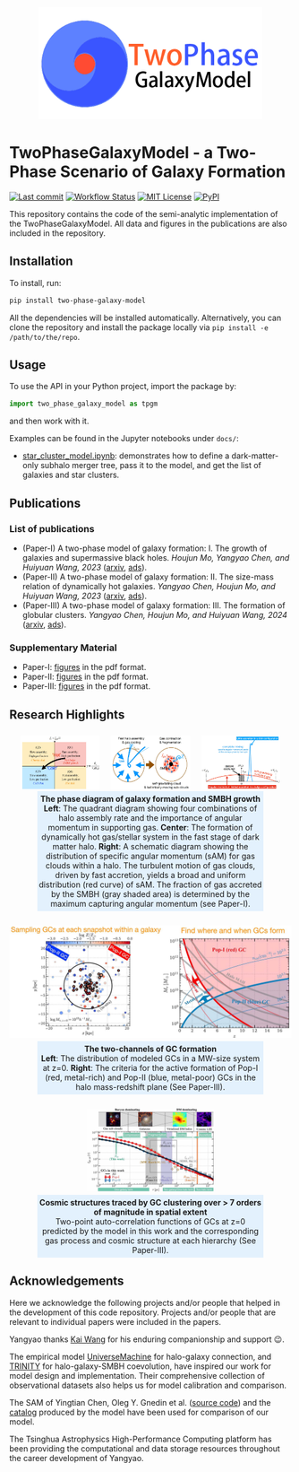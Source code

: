 <div align="center">
  <img width="400px" src="https://raw.githubusercontent.com/ChenYangyao/two-phase-galaxy-model/master/site-info/logo-small.png"/>
</div>

# TwoPhaseGalaxyModel - a Two-Phase Scenario of Galaxy Formation

[![Last commit](https://img.shields.io/github/last-commit/ChenYangyao/two-phase-galaxy-model/master)](https://github.com/ChenYangyao/two-phase-galaxy-model/commits/master)
[![Workflow Status](https://img.shields.io/github/actions/workflow/status/ChenYangyao/two-phase-galaxy-model/run-test.yml)](https://github.com/ChenYangyao/two-phase-galaxy-model/actions/workflows/run-test.yml)
[![MIT License](https://img.shields.io/badge/License-MIT-blue)](https://github.com/ChenYangyao/two-phase-galaxy-model/blob/master/LICENSE)
[![PyPI](https://img.shields.io/pypi/v/two-phase-galaxy-model)](https://pypi.org/project/two-phase-galaxy-model/)


This repository contains the code of the semi-analytic implementation of the TwoPhaseGalaxyModel. All data and figures in the publications are also included in the repository.

## Installation

To install, run:
```bash
pip install two-phase-galaxy-model
```
All the dependencies will be installed automatically. Alternatively, you can clone the repository and install the package locally via `pip install -e /path/to/the/repo`.

## Usage 

To use the API in your Python project, import the package by:
```python
import two_phase_galaxy_model as tpgm
```
and then work with it.

Examples can be found in the Jupyter notebooks under `docs/`:
- [star_cluster_model.ipynb](docs/star_cluster_model.ipynb): demonstrates how to define a dark-matter-only subhalo merger tree, pass it to the model, and get the list of galaxies and star clusters.

## Publications

### List of publications

- (Paper-I) A two-phase model of galaxy formation: I. The growth of galaxies and supermassive black holes. *Houjun Mo, Yangyao Chen, and Huiyuan Wang, 2023* ([arxiv](https://arxiv.org/abs/2311.05030), [ads](https://ui.adsabs.harvard.edu/abs/arXiv:2311.05030)).
- (Paper-II) A two-phase model of galaxy formation: II. The size-mass relation of dynamically hot galaxies.
*Yangyao Chen, Houjun Mo, and Huiyuan Wang, 2023* ([arxiv](https://arxiv.org/abs/2311.11713), [ads](https://ui.adsabs.harvard.edu/abs/arXiv:2311.11713)).
- (Paper-III) A two-phase model of galaxy formation: III. The formation of globular clusters. *Yangyao Chen, Houjun Mo, and Huiyuan Wang, 2024* ([arxiv](http://arxiv.org/abs/2405.18735), [ads](https://ui.adsabs.harvard.edu/abs/arXiv:2405.18735)).

### Supplementary Material

- Paper-I: [figures](publications/Paper-I/figures) in the pdf format.
- Paper-II: [figures](publications/Paper-II/figures) in the pdf format.
- Paper-III: [figures](publications/Paper-III/figures) in the pdf format.

## Research Highlights

<div align="center" style="margin-top: 25px;">
    <div align="middle" style="display: flex; justify-content: center; gap: 4%" >
      <img width="28%px" src="https://raw.githubusercontent.com/ChenYangyao/two-phase-galaxy-model/master/site-info/highlights/phase-space-diagram.jpg"/>      
      <img width="28%px" src="https://raw.githubusercontent.com/ChenYangyao/two-phase-galaxy-model/master/site-info/highlights/dynamical-hot-stage.jpg"/>
      <img width="28%px" src="https://raw.githubusercontent.com/ChenYangyao/two-phase-galaxy-model/master/site-info/highlights/smbh-growth-am.jpg"/>
    </div>
    <div style="margin: 3px 10%; padding: 5px 0; background-color: rgba(0, 136, 255, 0.1);">
      <div> <strong>The phase diagram of galaxy formation and SMBH growth</strong> </div>
      <div>
        <strong>Left</strong>: The quadrant diagram showing four combinations of 
          halo assembly rate and the importance of angular momentum in supporting gas.
        <strong>Center</strong>: The formation of dynamically hot gas/stellar system in the fast stage of dark matter halo.
        <strong>Right</strong>: A schematic diagram showing the distribution of specific angular momentum (sAM)
        for gas clouds within a halo. The turbulent motion of gas clouds, 
        driven by fast accretion, yields a broad and uniform distribution 
        (red curve) of sAM. The fraction of gas accreted by the 
        SMBH (gray shaded area) is determined by the maximum capturing 
        angular momentum (see Paper-I).
      </div>
    </div>
</div>

<div align="center" style="margin-top: 25px;">
    <div>
      <img width="800px" src="https://raw.githubusercontent.com/ChenYangyao/two-phase-galaxy-model/master/site-info/highlights/gc-channels.jpg"/>
    </div>
    <div style="margin: 3px 10%; padding: 5px 0; background-color: rgba(0, 136, 255, 0.1);">
      <div> <strong>The two-channels of GC formation</strong> </div>
      <div>
        <strong>Left</strong>: The distribution of modeled GCs in a MW-size system at z=0.
        <strong>Right</strong>: The criteria for the active formation of Pop-I (red, metal-rich) and Pop-II (blue, metal-poor) GCs
        in the halo mass-redshift plane (See Paper-III).
      </div>
    </div>
</div>


<div align="center" style="margin-top: 25px;">
  <div>
    <img width="45%" src="https://raw.githubusercontent.com/ChenYangyao/two-phase-galaxy-model/master/site-info/highlights/tpcf.jpg"/>
  </div>
  <div style="margin: 3px 10%; padding: 5px 0; background-color: rgba(0, 136, 255, 0.1);">
    <div><strong>Cosmic structures traced by GC clustering over > 7 orders of magnitude in spatial extent</strong></div> 
    <div> Two-point auto-correlation functions of 
          GCs at z=0 predicted by the model in this work 
          and the corresponding gas process and cosmic structure at each hierarchy (See Paper-III). 
    </div>
  </div>
</div>


## Acknowledgements

Here we acknowledge the following projects and/or people that helped in the development of 
this code repository. Projects and/or people that are relevant to individual papers
were included in the papers.

Yangyao thanks [Kai Wang](https://www.kosmoswalker.com/) for his enduring 
companionship and support :wink:.

The empirical model 
[UniverseMachine](https://bitbucket.org/pbehroozi/universemachine/src/main/) for halo-galaxy connection,
and [TRINITY](https://github.com/HaowenZhang/TRINITY) for halo-galaxy-SMBH coevolution,
have inspired our work for model design and implementation. Their comprehensive
collection of observational datasets also helps us for model calibration and
comparison.

The SAM of Yingtian Chen, Oleg Y. Gnedin et al. ([source code](https://github.com/ybillchen/GC_formation_model)) 
and the [catalog](https://github.com/ognedin/gc_model_mw) produced by the model have been used for comparison of our model.

The Tsinghua Astrophysics High-Performance Computing platform has been
providing the computational and data storage resources throughout the 
career development of Yangyao.